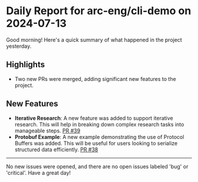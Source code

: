 # Daily Report for arc-eng/cli-demo on 2024-07-13

Good morning! Here's a quick summary of what happened in the project yesterday.

## Highlights
- Two new PRs were merged, adding significant new features to the project.

## New Features
- **Iterative Research**: A new feature was added to support iterative research. This will help in breaking down complex research tasks into manageable steps. [PR #39](https://github.com/arc-eng/cli-demo/pull/39)
- **Protobuf Example**: A new example demonstrating the use of Protocol Buffers was added. This will be useful for users looking to serialize structured data efficiently. [PR #38](https://github.com/arc-eng/cli-demo/pull/38)

---

No new issues were opened, and there are no open issues labeled 'bug' or 'critical'. Have a great day!
